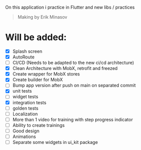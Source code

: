 On this application i practice in Flutter and new libs / practices

> Making by Erik Minasov


# Will be added:
- [x]  Splash screen
- [x] AutoRoute
- [ ] CI/CD (Needs to be adapted to the new ci/cd architecture)
- [x] Clean Architecture with MobX, retrofit and freezed
- [x] Create wrapper for MobX stores
- [x] Create builder for MobX
- [ ] Bump app version after push on main on separated commit
- [x] unit tests
- [ ] widget tests
- [x] integration tests
- [ ] golden tests
- [ ] Localization
- [ ] More than 1 video for training with step progress indicator
- [ ] Ability to create trainings
- [ ] Good design
- [ ] Animations
- [ ] Separate some widgets in ui_kit package
